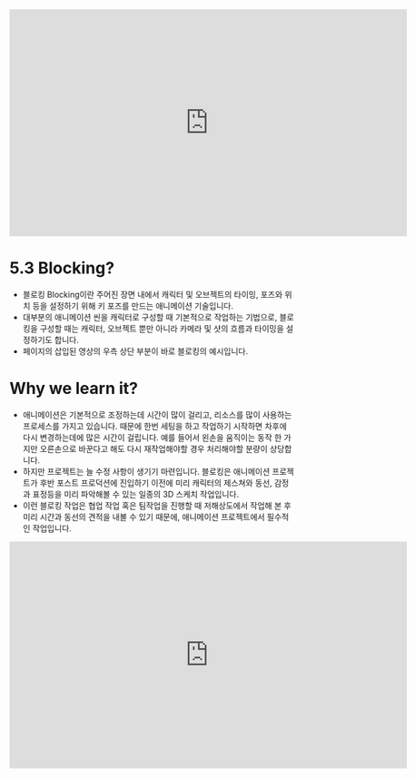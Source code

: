 <iframe width="700" height="400" src="https://www.youtube.com/embed/VpkysnkGd6A" title="Reference/Blocking/Spline/Render" frameborder="0" allow="accelerometer; autoplay; clipboard-write; encrypted-media; gyroscope; picture-in-picture" allowfullscreen></iframe>

# 5.3 Blocking? 
- 블로킹 Blocking이란 주어진 장면 내에서 캐릭터 및 오브젝트의 타이밍, 포즈와 위치 등을 설정하기 위해 키 포즈를 만드는 애니메이션 기술입니다. 
- 대부분의 애니메이션 씬을 캐릭터로 구성할 때 기본적으로 작업하는 기법으로, 블로킹을 구성할 때는 캐릭터, 오브젝트 뿐만 아니라 카메라 및 샷의 흐름과 타이밍을 설정하기도 합니다. 
- 페이지의 삽입된 영상의 우측 상단 부분이 바로 블로킹의 예시입니다. 

# Why we learn it? 
- 애니메이션은 기본적으로 조정하는데 시간이 많이 걸리고, 리소스를 많이 사용하는 프로세스를 가지고 있습니다. 때문에 한번 세팅을 하고 작업하기 시작하면 차후에 다시 변경하는데에 많은 시간이 걸립니다. 예를 들어서 왼손을 움직이는 동작 한 가지만 오른손으로 바꾼다고 해도 다시 재작업해야할 경우 처리해야할 분량이 상당합니다. 
- 하지만 프로젝트는 늘 수정 사항이 생기기 마련입니다. 블로킹은 애니메이션 프로젝트가 후반 포스트 프로덕션에 진입하기 이전에 미리 캐릭터의 제스쳐와 동선, 감정과 표정등을 미리 파악해볼 수 있는 일종의 3D 스케치 작업입니다. 
- 이런 블로킹 작업은 협업 작업 혹은 팀작업을 진행할 때 저해상도에서 작업해 본 후 미리 시간과 동선의 견적을 내볼 수 있기 때문에, 애니메이션 프로젝트에서 필수적인 작업입니다. 
<iframe width="700" height="400" src="https://www.youtube.com/embed/7K3gWasKu9A" title="Blocking stage (Stepped)" frameborder="0" allow="accelerometer; autoplay; clipboard-write; encrypted-media; gyroscope; picture-in-picture" allowfullscreen></iframe>
